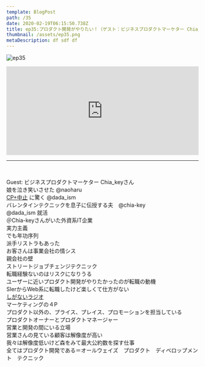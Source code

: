 ```yaml
---  
template: BlogPost  
path: /35
date: 2020-02-19T06:15:50.738Z  
title: ep35:プロダクト開発がやりたい！（ゲスト：ビジネスプロダクトマーケター Chia_keyさん）
thumbnail: /assets/ep35.png
metaDescription: df sdf df  
---  
```

![ep35](/assets/ep35.png)  

<iframe src="https://open.spotify.com/embed/episode/07JXuaxCrdupdlwA7ADHdO" width="100%" height="232" frameBorder="0" allowfullscreen="" allow="autoplay; clipboard-write; encrypted-media; fullscreen; picture-in-picture"></iframe>

***
  
</br>

<p>Guest: ビジネスプロダクトマーケター Chia_keyさん<br>
娘を泣き笑いさせた @naoharu<br> <a rel="noreferrer noopener" aria-label="CP+中止 (新しいタブで開く)" href="http://www.cpplus.jp/" target="_blank">CP+中止</a> に驚く @dada_ism<br> バレンタインテクニックを息子に伝授する夫　@chia-key<br> @dada_ism 就活<br> ＠Chia-keyさんがいた外資系IT企業<br> 実力主義<br> でも年功序列<br> 派手リストラもあった<br> お客さんは事業会社の情シス<br> 親会社の壁<br> ストリートジョブチェンジテクニック<br> 転職経験ないのはリスクになりうる<br> ユーザーに近いプロダクト開発がやりたかったのが転職の動機<br> SIerからWeb系に転職したけど楽しくて仕方がない<br> <a href="https://shiganai.org/" target="_blank" rel="noreferrer noopener" aria-label="しがないラジオ  (新しいタブで開く)">しがないラジオ </a><br> マーケティングの４P<br> プロダクト以外の、プライス、プレイス、プロモーションを担当している<br> プロダクトオーナーとプロダクトマネージャー<br> 営業と開発の間にいる立場<br> 営業さんの見ている顧客は解像度が高い<br> 我々は解像度低いけど森をみて最大公約数を探す仕事<br> 全てはプロダクト開発である＝オールウェイズ　プロダクト　ディベロップメント　テクニック</p>